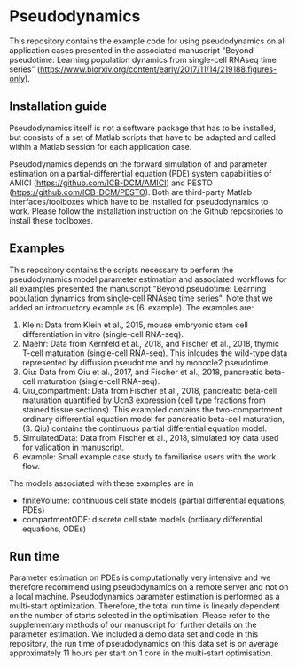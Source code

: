 # Pseudodynamics
This repository contains the example code for using pseudodynamics on all application cases presented in the associated manuscript "Beyond pseudotime: Learning population dynamics from single-cell RNAseq time series" (https://www.biorxiv.org/content/early/2017/11/14/219188.figures-only).

## Installation guide
Pseudodynamics itself is not a software package that has to be installed, but consists of a set of Matlab scripts that have to be adapted and called within a Matlab session for each application case.

Pseudodynamics depends on the forward simulation of and parameter estimation on a partial-differential equation (PDE) system capabilities of AMICI (https://github.com/ICB-DCM/AMICI) and PESTO (https://github.com/ICB-DCM/PESTO). Both are third-party Matlab interfaces/toolboxes which have to be installed for pseudodynamics to work. Please follow the installation instruction on the Github repositories to install these toolboxes.

## Examples
This repository contains the scripts necessary to perform the pseudodynamics model parameter estimation and associated workflows for all examples presented the manuscript "Beyond pseudotime: Learning population dynamics from single-cell RNAseq time series". Note that we added an introductory example as (6. example). The examples are:
1. Klein: Data from Klein et al., 2015, mouse embryonic stem cell differentiation in vitro (single-cell RNA-seq).
2. Maehr: Data from Kernfeld et al., 2018, and Fischer et al., 2018, thymic T-cell maturation (single-cell RNA-seq). This inlcudes the wild-type data represented by diffusion pseudotime and by monocle2 pseudotime.
3. Qiu: Data from Qiu et al., 2017, and Fischer et al., 2018, pancreatic beta-cell maturation (single-cell RNA-seq).
4. Qiu_compartment: Data from Fischer et al., 2018, pancreatic beta-cell maturation quantified by Ucn3 expression (cell type fractions from stained tissue sections). This exampled contains the two-compartment ordinary differential equation model for pancreatic beta-cell maturation, (3. Qiu) contains the continuous partial differential equation model.
5. SimulatedData: Data from Fischer et al., 2018, simulated toy data used for validation in manuscript.
6. example: Small example case study to familiarise users with the work flow.

The models associated with these examples are in 
- finiteVolume: continuous cell state models (partial differential equations, PDEs)
- compartmentODE: discrete cell state models (ordinary differential equations, ODEs)

## Run time
Parameter estimation on PDEs is computationally very intensive and we therefore recommend using pseudodynamics on a remote server and not on a local machine. Pseudodynamics parameter estimation is performed as a multi-start optimization. Therefore, the total run time is linearly dependent on the number of starts selected in the optimisation. Please refer to the supplementary methods of our manuscript for further details on the parameter estimation. We included a demo data set and code in this repository, the run time of pseudodynamics on this data set is on average approximately 11 hours per start on 1 core in the multi-start optimisation.
